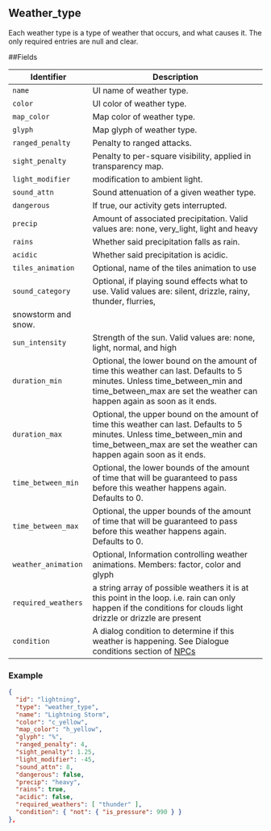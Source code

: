 ## Weather_type

Each weather type is a type of weather that occurs, and what causes it. The only required entries are null and clear.


##Fields

|     Identifier                 |                              Description                              |
| ------------------------------ | --------------------------------------------------------------------- |
| `name`                         | UI name of weather type.                                              |
| `color`                        | UI color of weather type.                                             |
| `map_color`                    | Map color of weather type.                                            |
| `glyph`                        | Map glyph of weather type.                                            |
| `ranged_penalty`               | Penalty to ranged attacks.                                            |
| `sight_penalty`                | Penalty to per-square visibility, applied in transparency map.        |
| `light_modifier`               | modification to ambient light.                                        |
| `sound_attn`                   | Sound attenuation of a given weather type.                            |
| `dangerous`                    | If true, our activity gets interrupted.                               |
| `precip`                       | Amount of associated precipitation. Valid values are: none, very_light, light and heavy |
| `rains`                        | Whether said precipitation falls as rain.                             |
| `acidic`                       | Whether said precipitation is acidic.                                 |
| `tiles_animation`              | Optional, name of the tiles animation to use                          |
| `sound_category`               | Optional, if playing sound effects what to use. Valid values are: silent, drizzle, rainy, thunder, flurries,
    snowstorm and snow. |
| `sun_intensity`                | Strength of the sun. Valid values are: none, light, normal, and high  |
| `duration_min`                 | Optional, the lower bound on the amount of time this weather can last. Defaults to 5 minutes. Unless time_between_min and time_between_max are set the weather can happen again as soon as it ends. |
| `duration_max`                 | Optional, the upper bound on the amount of time this weather can last. Defaults to 5 minutes. Unless time_between_min and time_between_max are set the weather can happen again soon as it ends. |
| `time_between_min`             | Optional, the lower bounds of the amount of time that will be guaranteed to pass before this weather happens again. Defaults to 0. |
| `time_between_max`             | Optional, the upper bounds of the amount of time that will be guaranteed to pass before this weather happens again. Defaults to 0. |
| `weather_animation`            | Optional, Information controlling weather animations.  Members: factor, color and glyph |
|	`required_weathers`          | a string array of possible weathers it is at this point in the loop. i.e. rain can only happen if the conditions for clouds light drizzle or drizzle are present |
| `condition`                  | A dialog condition to determine if this weather is happening.  See Dialogue conditions section of [NPCs](NPCs.md)
	
### Example

```json
{
  "id": "lightning",
  "type": "weather_type",
  "name": "Lightning Storm",
  "color": "c_yellow",
  "map_color": "h_yellow",
  "glyph": "%",
  "ranged_penalty": 4,
  "sight_penalty": 1.25,
  "light_modifier": -45,
  "sound_attn": 8,
  "dangerous": false,
  "precip": "heavy",
  "rains": true,
  "acidic": false,
  "required_weathers": [ "thunder" ],
  "condition": { "not": { "is_pressure": 990 } }
},
```